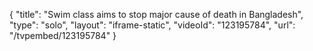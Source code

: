 {
    "title": "Swim class aims to stop major cause of death in Bangladesh",
    "type": "solo",
    "layout": "iframe-static",
    "videoId": "123195784",
    "url": "\/tvpembed\/123195784"
}